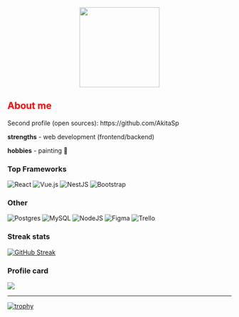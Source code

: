 <div id="header" align="center">
  <img src="https://i.pinimg.com/originals/31/a2/c0/31a2c0818ed0ca0e8215d4a2cbf67542.gif" width="180"/>
</div>

<h2 style="color:red;">About me</h2>
Second profile (open sources): 
https://github.com/AkitaSp 

**strengths** - web development (frontend/backend)

**hobbies** - painting :art:

<h3>Top Frameworks</h3>

![React](https://img.shields.io/badge/react-%2320232a.svg?style=for-the-badge&logo=react&logoColor=%2361DAFB)
![Vue.js](https://img.shields.io/badge/vuejs-%2335495e.svg?style=for-the-badge&logo=vuedotjs&logoColor=%234FC08D)
![NestJS](https://img.shields.io/badge/nestjs-%23E0234E.svg?style=for-the-badge&logo=nestjs&logoColor=white)
![Bootstrap](https://img.shields.io/badge/bootstrap-%238511FA.svg?style=for-the-badge&logo=bootstrap&logoColor=white)

<h3>Other</h3>

![Postgres](https://img.shields.io/badge/postgres-%23316192.svg?style=for-the-badge&logo=postgresql&logoColor=white)
![MySQL](https://img.shields.io/badge/mysql-%2300f.svg?style=for-the-badge&logo=mysql&logoColor=white)
![NodeJS](https://img.shields.io/badge/node.js-6DA55F?style=for-the-badge&logo=node.js&logoColor=white)
![Figma](https://img.shields.io/badge/figma-%23F24E1E.svg?style=for-the-badge&logo=figma&logoColor=white)
![Trello](https://img.shields.io/badge/Trello-%23026AA7.svg?style=for-the-badge&logo=Trello&logoColor=white)

<!-- views  ![](https://komarev.com/ghpvc/?username=TasyaKh&color=green) -->

<h3>Streak stats</h3>

[![GitHub Streak](https://streak-stats.demolab.com?user=TasyaKh&theme=monokai)](https://git.io/streak-stats)

<h3>Profile card</h3>

![](https://github-profile-summary-cards.vercel.app/api/cards/profile-details?username=TasyaKh&theme=monokai)

<hr/>

<!---Для компактной версии Top Langs [![Top Langs](https://github-readme-stats.vercel.app/api/top-langs/?username=TasyaKh&layout=compact&theme=monokai)](https://github.com/TasyaKh/github-readme-stats)
-->

[![trophy](https://github-profile-trophy.vercel.app/?username=TasyaKh&title=Commits,PullRequest,Repositories&theme=onedark)](https://github.com/TasyaKh/github-profile-trophy)

